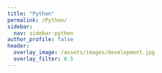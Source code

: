 ```yaml
---
title: "Python"
permalink: /Python/
sidebar:
  nav: sidebar-python
author_profile: false
header:
  overlay_image: /assets/images/development.jpg
  overlay_filter: 0.5
---
```


